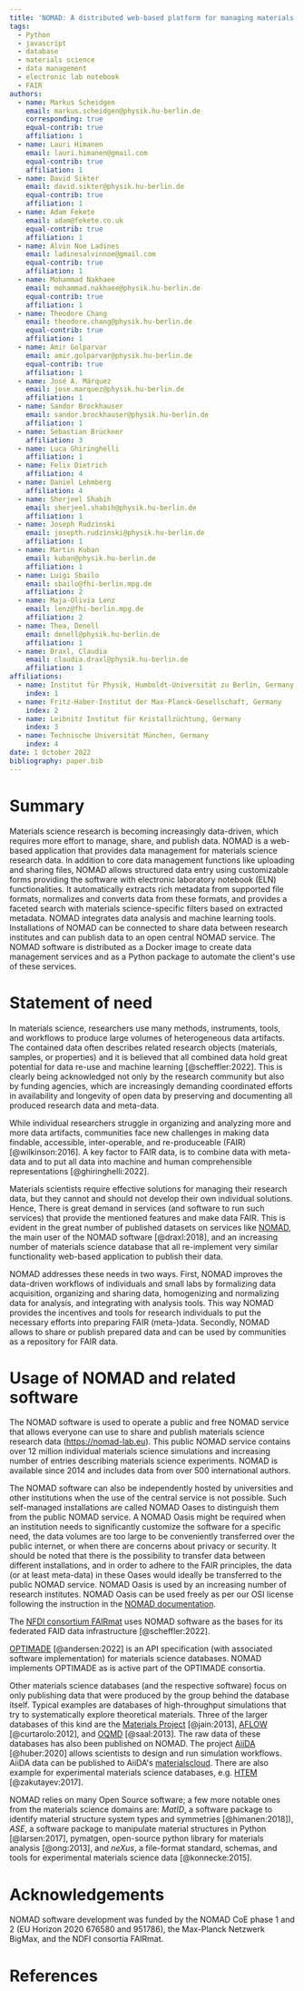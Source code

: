 ```yaml
---
title: 'NOMAD: A distributed web-based platform for managing materials science research data'
tags:
  - Python
  - javascript
  - database
  - materials science
  - data management
  - electronic lab notebook
  - FAIR
authors:
  - name: Markus Scheidgen
    email: markus.scheidgen@physik.hu-berlin.de
    corresponding: true
    equal-contrib: true
    affiliation: 1
  - name: Lauri Himanen
    email: lauri.himanen@gmail.com
    equal-contrib: true
    affiliation: 1
  - name: David Sikter
    email: david.sikter@physik.hu-berlin.de
    equal-contrib: true
    affiliation: 1
  - name: Adam Fekete
    email: adam@fekete.co.uk
    equal-contrib: true
    affiliation: 1
  - name: Alvin Noe Ladines
    email: ladinesalvinnoe@gmail.com
    equal-contrib: true
    affiliation: 1
  - name: Mohammad Nakhaee
    email: mohammad.nakhaee@physik.hu-berlin.de
    equal-contrib: true
    affiliation: 1
  - name: Theodore Chang
    email: theodore.chang@physik.hu-berlin.de
    equal-contrib: true
    affiliation: 1
  - name: Amir Golparvar
    email: amir.golparvar@physik.hu-berlin.de
    equal-contrib: true
    affiliation: 1
  - name: José A. Márquez
    email: jose.marquez@physik.hu-berlin.de
    affiliation: 1
  - name: Sandor Brockhauser
    email: sandor.brockhauser@physik.hu-berlin.de
    affiliation: 1
  - name: Sebastian Brückner
    affiliation: 3
  - name: Luca Ghiringhelli
    affiliation: 1
  - name: Felix Dietrich
    affiliation: 4
  - name: Daniel Lehmberg
    affiliation: 4
  - name: Sherjeel Shabih
    email: sherjeel.shabih@physik.hu-berlin.de
    affiliation: 1
  - name: Joseph Rudzinski
    email: josepth.rudzinski@physik.hu-berlin.de
    affiliation: 1
  - name: Martin Kuban
    email: kuban@physik.hu-berlin.de
    affiliation: 1
  - name: Luigi Sbailo
    email: sbailo@fhi-berlin.mpg.de
    affiliation: 2
  - name: Maja-Olivia Lenz
    email: lenz@fhi-berlin.mpg.de
    affiliation: 2
  - name: Thea, Denell
    email: denell@physik.hu-berlin.de
    affiliation: 1
  - name: Draxl, Claudia
    email: claudia.draxl@physik.hu-berlin.de
    affiliation: 1
affiliations:
  - name: Institut für Physik, Humboldt-Universität zu Berlin, Germany
    index: 1
  - name: Fritz-Haber-Institut der Max-Planck-Gesellschaft, Germany
    index: 2
  - name: Leibnitz Institut für Kristallzüchtung, Germany
    index: 3
  - name: Technische Universität München, Germany
    index: 4
date: 1 October 2022
bibliography: paper.bib
---
```


# Summary

Materials science research is becoming increasingly data-driven, which requires more effort to manage, share, and publish data. 
NOMAD is a web-based application that provides data management for materials science research data. 
In addition to core data management functions like uploading and sharing files, NOMAD allows structured data entry using customizable forms providing the software with electronic laboratory notebook (ELN) functionalities. 
It automatically extracts rich metadata from supported file formats, normalizes and converts data from these formats, and provides a faceted search with materials science-specific filters based on extracted metadata. 
NOMAD integrates data analysis and machine learning tools. 
Installations of NOMAD can be connected to share data between research institutes and can publish data to an open central NOMAD service. 
The NOMAD software is distributed as a Docker image to create data management services and as a Python package to automate the client's use of these services.

# Statement of need

In materials science, researchers use many methods, instruments, tools, and workflows
to produce large volumes of heterogeneous data artifacts. The contained data often
describes related research objects (materials, samples, or properties) and it is believed
that all combined data hold great potential for data re-use and machine learning [@scheffler:2022]. 
This is clearly being acknowledged not only by the research community but also by funding agencies, 
which are increasingly demanding coordinated efforts in availability and longevity of open data by preserving 
and documenting all produced research data and meta-data.

While individual researchers struggle in organizing and analyzing more and more data
artifacts, communities face new challenges in making data findable, accessible, inter-operable,
and re-produceable (FAIR) [@wilkinson:2016]. A key factor to FAIR data, is to combine data with meta-data
and to put all data into machine and human comprehensible representations [@ghiringhelli:2022].

Materials scientists require effective solutions for managing their research data, but they cannot and
should not develop their own individual solutions. Hence, There is great demand in services (and software to run such services) that provide the
mentioned features and make data FAIR. This is evident in the great number of published
datasets on services like [NOMAD](https://nomad-lab.eu), the main user of the NOMAD software [@draxl:2018],
and an increasing number of materials science database that all re-implement very similar functionality
web-based application to publish their data. 

NOMAD addresses these needs in two ways. First, NOMAD improves the data-driven workflows of individuals
and small labs by formalizing data acquisition, organizing and sharing data, homogenizing and normalizing data
for analysis, and integrating with analysis tools. This way NOMAD provides the incentives and tools for research individuals
to put the necessary efforts into preparing FAIR (meta-)data. Secondly, NOMAD allows to share or
publish prepared data and can be used by communities as a repository for FAIR data.

# Usage of NOMAD and related software

The NOMAD software is used to operate a public and free NOMAD service
that allows everyone can use to share and publish materials science research data (https://nomad-lab.eu). 
This public NOMAD service contains over 12 million individual materials science simulations and increasing number
 of entries describing materials science experiments. NOMAD is available since 2014 and includes data from
over 500 international authors.

The NOMAD software can also be independently hosted by universities and other institutions when 
the use of the central service is not possible. Such self-managed installations are called NOMAD 
Oases to distinguish them from the public NOMAD service. A NOMAD Oasis might be required when an 
institution needs to significantly customize the software for a specific need, the data volumes 
are too large to be conveniently transferred over the public internet, or when there are concerns 
about privacy or security. It should be noted that there is the possibility to transfer data 
between different installations, and in order to adhere to the FAIR principles, the data (or
at least meta-data) in these Oases would ideally be transferred to the public NOMAD service. 
NOMAD Oasis is used by an increasing number of research institutes. NOMAD Oasis can be used freely 
as per our OSI license following the instruction in the [NOMAD documentation](https://nomad-lab.eu/prod/v1/docs/oasis.html).

The [NFDI consortium FAIRmat](https://www.fairmat-nfdi.eu/fairmat)
uses NOMAD software as the bases for its federated FAID data infrastructure [@scheffler:2022].

[OPTIMADE](https://www.optimade.org/) [@andersen:2022] is an API specification (with associated
software implementation) for materials science databases. NOMAD implements OPTIMADE
as is active part of the OPTIMADE consortia.

Other materials science databases (and the respective software) focus on only publishing
data that were produced by the group behind the database itself. Typical examples are databases of
high-throughput simulations that try to systematically explore theoretical materials. Three
of the larger databases of this kind are the [Materials Project](https://materialsproject.org/)
[@jain:2013], [AFLOW](https://aflow.org/) [@curtarolo:2012], and [OQMD](https://oqmd.org/) [@saal:2013].
The raw data of these databases has also been published on NOMAD. The project [AiiDA](https://aiida.net/) [@huber:2020]
allows scientists to design and run simulation workflows. AiiDA data can be published
to AiiDA's [materialscloud](https://www.materialscloud.org/). There are also example for experimental
materials science databases, e.g. [HTEM](https://data.nrel.gov/submissions/75) [@zakutayev:2017].

NOMAD relies on many Open Source software; a few more notable ones from the materials
science domains are: *MatID*, a software package to identify material structure system types and symmetries [@himanen:2018]),
*ASE*, a software package to manipulate material structures in Python [@larsen:2017], 
pymatgen, open-source python library for materials analysis [@ong:2013], and *neXus*,
a file-format standard, schemas, and tools for experimental materials science data [@konnecke:2015].

# Acknowledgements

NOMAD software development was funded by the NOMAD CoE phase 1 and 2 (EU Horizon 2020 676580 and 951786),
the Max-Planck Netzwerk BigMax, and the NDFI consortia FAIRmat.

# References

